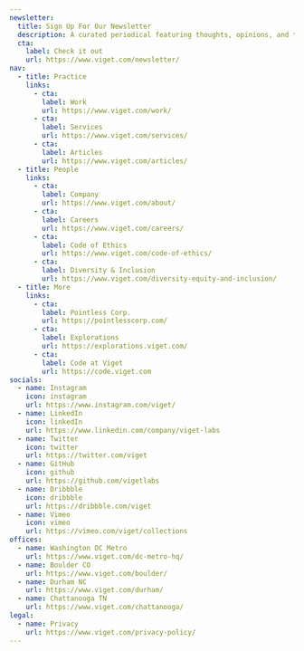 ```yaml
---
newsletter:
  title: Sign Up For Our Newsletter
  description: A curated periodical featuring thoughts, opinions, and tools for building a better digital world.
  cta:
    label: Check it out
    url: https://www.viget.com/newsletter/
nav:
  - title: Practice
    links:
      - cta:
        label: Work
        url: https://www.viget.com/work/
      - cta:
        label: Services
        url: https://www.viget.com/services/
      - cta:
        label: Articles
        url: https://www.viget.com/articles/
  - title: People
    links:
      - cta:
        label: Company
        url: https://www.viget.com/about/
      - cta:
        label: Careers
        url: https://www.viget.com/careers/
      - cta:
        label: Code of Ethics
        url: https://www.viget.com/code-of-ethics/
      - cta:
        label: Diversity & Inclusion
        url: https://www.viget.com/diversity-equity-and-inclusion/
  - title: More
    links:
      - cta:
        label: Pointless Corp.
        url: https://pointlesscorp.com/
      - cta:
        label: Explorations
        url: https://explorations.viget.com/
      - cta:
        label: Code at Viget
        url: https://code.viget.com
socials:
  - name: Instagram
    icon: instagram
    url: https://www.instagram.com/viget/
  - name: LinkedIn
    icon: linkedIn
    url: https://www.linkedin.com/company/viget-labs
  - name: Twitter
    icon: twitter
    url: https://twitter.com/viget
  - name: GitHub
    icon: github
    url: https://github.com/vigetlabs
  - name: Dribbble
    icon: dribbble
    url: https://dribbble.com/viget
  - name: Vimeo
    icon: vimeo
    url: https://vimeo.com/viget/collections
offices:
  - name: Washington DC Metro
    url: https://www.viget.com/dc-metro-hq/
  - name: Boulder CO
    url: https://www.viget.com/boulder/
  - name: Durham NC
    url: https://www.viget.com/durham/
  - name: Chattanooga TN
    url: https://www.viget.com/chattanooga/
legal:
  - name: Privacy
    url: https://www.viget.com/privacy-policy/
---
```

